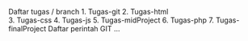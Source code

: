 Daftar tugas / branch																																								1. Tugas-git																																									2. Tugas-html	
  	3. Tugas-css
    4. Tugas-js
    5. Tugas-midProject
    6. Tugas-php
    7. Tugas-finalProject
Daftar perintah GIT
...
